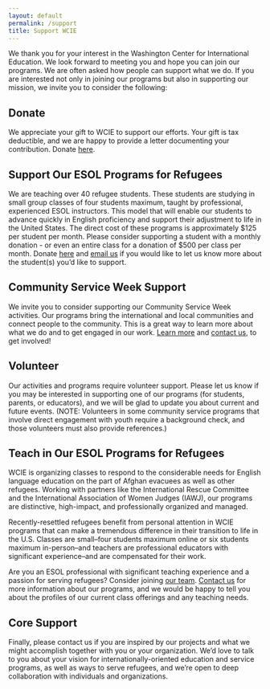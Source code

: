 ```yaml
---
layout: default
permalink: /support
title: Support WCIE
---
```

We thank you for your interest in the Washington Center for International Education. We look forward to meeting you and hope you can join our programs. We are often asked how people can support what we do. If you are interested not only in joining our programs but also in supporting our mission, we invite you to consider the following:

## Donate

We appreciate your gift to WCIE to support our efforts. Your gift is tax deductible, and we are happy to provide a letter documenting your contribution. Donate [here](https://www.paypal.com/donate/?hosted_button_id=2KPCUXRC6MV66).

## Support Our ESOL Programs for Refugees

We are teaching over 40 refugee students. These students are studying in small group classes of four students maximum, taught by professional, experienced ESOL instructors. This model that will enable our students to advance quickly in English proficiency and support their adjustment to life in the United States. The direct cost of these programs is approximately $125 per student per month. Please consider supporting a student with a monthly donation - or even an entire class for a donation of $500 per class per month. Donate [here](https://www.paypal.com/donate/?hosted_button_id=2KPCUXRC6MV66) and [email us](mailto:communityservice@washingtoncie.org) if you would like to let us know more about the student(s) you’d like to support.

## Community Service Week Support

We invite you to consider supporting our Community Service Week activities. Our programs bring the international and local communities and connect people to the community. This is a great way to learn more about what we do and to get engaged in our work. [Learn more](/community-service/community-service-weeks) and [contact us](/contact), to get involved!

## Volunteer

Our activities and programs require volunteer support. Please let us know if you may be interested in supporting one of our programs (for students, parents, or educators), and we will be glad to update you about current and future events. (NOTE: Volunteers in some community service programs that involve direct engagement with youth require a background check, and those volunteers must also provide references.)

## Teach in Our ESOL Programs for Refugees

WCIE is organizing classes to respond to the considerable needs for English language education on the part of Afghan evacuees as well as other refugees. Working with partners like the International Rescue Committee and the International Association of Women Judges (IAWJ), our programs are distinctive, high-impact, and professionally organized and managed.

Recently-resettled refugees benefit from personal attention in WCIE programs that can make a tremendous difference in their transition to life in the U.S. Classes are small–four students maximum online or six students maximum in-person–and teachers are professional educators with significant experience–and are compensated for their work.

Are you an ESOL professional with significant teaching experience and a passion for serving refugees? Consider joining [our team](/team). [Contact us](/contact) for more information about our programs, and we would be happy to tell you about the profiles of our current class offerings and any teaching needs.

## Core Support

Finally, please contact us if you are inspired by our projects and what we might accomplish together with you or your organization. We’d love to talk to you about your vision for internationally-oriented education and service programs, as well as ways to serve refugees, and we’re open to deep collaboration with individuals and organizations.

